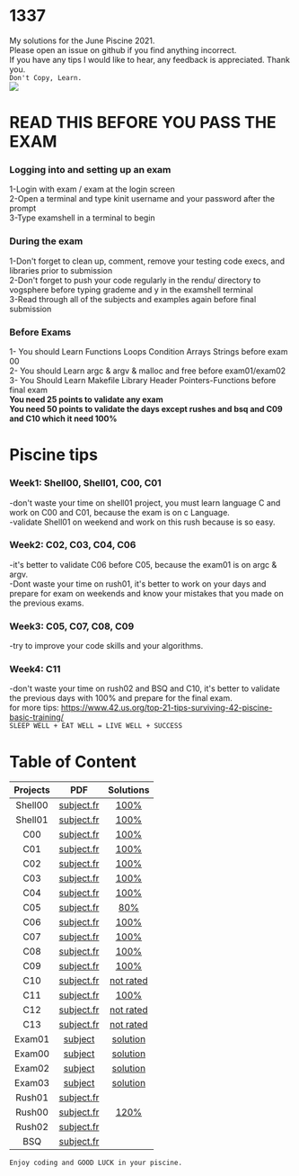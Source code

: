 # 1337
 My solutions for the June Piscine 2021. <br />
  Please open an issue on github if you find anything incorrect.<br/>
  If you have any tips I would like to hear, any feedback is appreciated. Thank you. <br/>
 `Don't Copy, Learn.` <br />
 ![](https://komarev.com/ghpvc/?username=your-github-username&label=Repository+views)

# READ THIS BEFORE YOU PASS THE EXAM <br/>
### **Logging into and setting up an exam** <br/>
1-Login with exam / exam at the login screen <br/>
2-Open a terminal and type kinit username and your password after the prompt <br />
3-Type examshell in a terminal to begin <br /> 
### **During the exam** <br />
1-Don't forget to clean up, comment, remove your testing code execs, and libraries prior to submission <br />
2-Don't forget to push your code regularly in the rendu/<test question> directory to vogsphere before typing grademe and y in the examshell terminal <br />
3-Read through all of the subjects and examples again before final submission <br />
### **Before Exams** <br />
1- You should Learn Functions Loops Condition Arrays  Strings before exam 00 <br />
2- You should Learn argc & argv & malloc and free before exam01/exam02 <br />
3- You Should Learn Makefile Library Header Pointers-Functions before final exam <br />
**You need 25 points to validate any exam** <br />
**You need 50 points to validate the days except rushes and bsq and C09 and C10 which it need 100%** 
# Piscine tips <br />
### **Week1:** Shell00, Shell01, C00, C01 <br />
-don't waste your time on shell01 project, you must learn language C and work on C00 and C01, because the exam is on c Language. <br />
-validate Shell01 on weekend and work on this rush because is so easy. <br />
### **Week2:** C02, C03, C04, C06 <br />
-it's better to validate C06 before C05, because the exam01 is on argc & argv. <br />
-Dont waste your time on rush01, it's better to work on your days and prepare for exam on weekends and know your mistakes that you made on the previous exams. <br />
### **Week3:** C05, C07, C08, C09 <br />
-try to improve your code skills and your algorithms. <br />
### **Week4:** C11 <br />
-don't waste your time on rush02 and BSQ and C10, it's better to validate the previous days with 100% and prepare for the final exam. <br />
for more tips: https://www.42.us.org/top-21-tips-surviving-42-piscine-basic-training/ <br />
`SLEEP WELL + EAT WELL = LIVE WELL + SUCCESS` <br />
 # Table of Content
| Projects      | PDF          | Solutions  |
| :--------------:|:------------:  | :----------:|
| Shell00 | [subject.fr](./subjects/Shell00.pdf)|[100%](./Shell00) |
| Shell01 | [subject.fr](./subjects/Shell01.pdf)    | [100%](./Shell01)  |
| C00 | [subject.fr](./subjects/C00.pdf)  |[100%](./C00) | 
| C01 | [subject.fr](./subjects/c01.pdf)  |[100%](./C01) | 
| C02 | [subject.fr](./subjects/c02.pdf)  |[100%](./C02) | 
| C03 | [subject.fr](./subjects/c03.pdf)  | [100%](./C03) | 
| C04 | [subject.fr](./subjects/C04.pdf)  | [100%](./C04)| 
| C05 | [subject.fr](./subjects/C05.pdf)   | [80%](./C05)| 
| C06 | [subject.fr](./subjects/C06.pdf)   |[100%](./C06) | 
| C07 | [subject.fr](./subjects/C07.pdf)  | [100%](./C07)| 
| C08 | [subject.fr](./subjects/c08.pdf)  |[100%](./C08) |
| C09 | [subject.fr](./subjects/c09.pdf)  | [100%](./C09)| 
| C10 | [subject.fr](./subjects/c10.pdf)  |[not rated](./C10) | 
| C11 | [subject.fr](./subjects/c11.pdf)  |[100%](./C11) | 
| C12 | [subject.fr](./subjects/C12.pdf)  | [not rated](./C12) | 
| C13 | [subject.fr](./subjects/c13.pdf)  |[not rated](./C13) | 
| Exam01 | [subject](./EXAM01/EXAM01.txt)  |[solution](./EXAM01) | 
| Exam00 | [subject](./EXAM00/exam00.txt)  |[solution](./EXAM00) | 
| Exam02 | [subject](./EXAM02/exam02.txt)  |[solution](./EXAM02) | 
| Exam03 | [subject](./EXAM03/EXAM.txt)  | [solution](./EXAM03)| 
| Rush01 | [subject.fr](./subjects/rush01.pdf)  | | 
| Rush00 | [subject.fr](./subjects/Rush00.pdf)  |[120%](./Rush00) |
| Rush02 |  [subject.fr](./subjects/rush02.pdf) | | 
| BSQ | [subject.fr](./subjects/bsq.pdf)  | | 
 
`Enjoy coding and GOOD LUCK in your piscine.`
